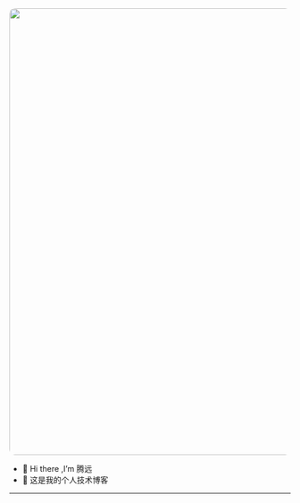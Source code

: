 <!-- @format -->

<img src="https://images.unsplash.com/photo-1593642634443-44adaa06623a?ixlib=rb-1.2.1&ixid=eyJhcHBfaWQiOjEyMDd9&auto=format&fit=crop&w=2125&q=80" style="wdith:100%;height:800px;border-radius:10px"/>

- 👋 Hi there ,I’m 腾远
- 👀 这是我的个人技术博客

---



